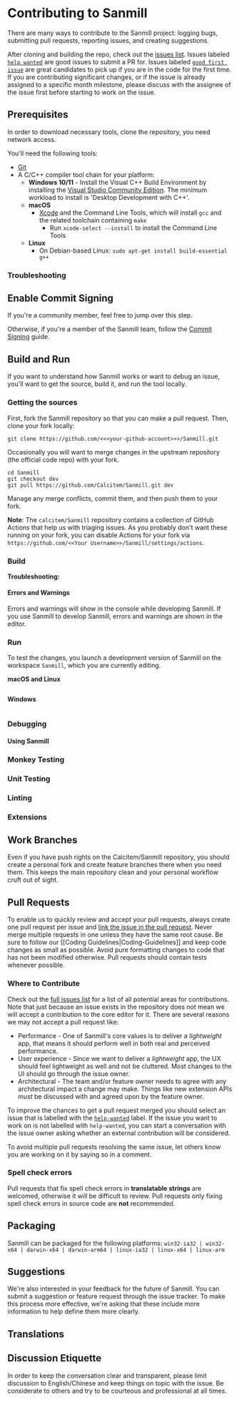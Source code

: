 # Contributing to Sanmill

There are many ways to contribute to the Sanmill project: logging bugs, submitting pull requests, reporting issues, and creating suggestions.

After cloning and building the repo, check out the [issues list](https://github.com/Calcitem/Sanmill/issues?utf8=%E2%9C%93&q=is%3Aopen+is%3Aissue). Issues labeled [`help wanted`](https://github.com/Calcitem/Sanmill/issues?q=is%3Aissue+is%3Aopen+label%3A%22help+wanted%22) are good issues to submit a PR for. Issues labeled [`good first issue`](https://github.com/Calcitem/Sanmill/issues?q=is%3Aissue+is%3Aopen+label%3A%22good+first+issue%22) are great candidates to pick up if you are in the code for the first time. If you are contributing significant changes, or if the issue is already assigned to a specific month milestone, please discuss with the assignee of the issue first before starting to work on the issue.

## Prerequisites

In order to download necessary tools, clone the repository, you need network access.

You'll need the following tools:

- [Git](https://git-scm.com)
- A C/C++ compiler tool chain for your platform:
  - **Windows 10/11**
        - Install the Visual C++ Build Environment by installing the [Visual Studio Community Edition](https://visualstudio.microsoft.com/vs/community/). The minimum workload to install is 'Desktop Development with C++'.
  - **macOS**
    - [Xcode](https://developer.apple.com/xcode/downloads/) and the Command Line Tools, which will install `gcc` and the related toolchain containing `make`
      - Run `xcode-select --install` to install the Command Line Tools
  - **Linux**
    - On Debian-based Linux: `sudo apt-get install build-essential g++`

### Troubleshooting

## Enable Commit Signing

If you're a community member, feel free to jump over this step.

Otherwise, if you're a member of the Sanmill team, follow the [Commit Signing](https://github.com/Calcitem/Sanmill/wiki/Commit-Signing) guide.

## Build and Run

If you want to understand how Sanmill works or want to debug an issue, you'll want to get the source, build it, and run the tool locally.

### Getting the sources

First, fork the Sanmill repository so that you can make a pull request. Then, clone your fork locally:

```shell
git clone https://github.com/<<<your-github-account>>>/Sanmill.git
```

Occasionally you will want to merge changes in the upstream repository (the official code repo) with your fork.

```shell
cd Sanmill
git checkout dev
git pull https://github.com/Calcitem/Sanmill.git dev
```

Manage any merge conflicts, commit them, and then push them to your fork.

**Note**: The `calcitem/Sanmill` repository contains a collection of GitHub Actions that help us with triaging issues. As you probably don't want these running on your fork, you can disable Actions for your fork via `https://github.com/<<Your Username>>/Sanmill/settings/actions`.

### Build


**Troubleshooting:**

#### Errors and Warnings

Errors and warnings will show in the console while developing Sanmill. If you use Sanmill to develop Sanmill, errors and warnings are shown in the editor.

### Run

To test the changes, you launch a development version of Sanmill on the workspace `Sanmill`, which you are currently editing.

**macOS and Linux**

```bash

```

**Windows**

```bat

```

### Debugging

#### Using Sanmill

### Monkey Testing

### Unit Testing

### Linting

### Extensions

## Work Branches

Even if you have push rights on the Calcitem/Sanmill repository, you should create a personal fork and create feature branches there when you need them. This keeps the main repository clean and your personal workflow cruft out of sight.

## Pull Requests

To enable us to quickly review and accept your pull requests, always create one pull request per issue and [link the issue in the pull request](https://github.com/blog/957-introducing-issue-mentions). Never merge multiple requests in one unless they have the same root cause. Be sure to follow our [[Coding Guidelines|Coding-Guidelines]] and keep code changes as small as possible. Avoid pure formatting changes to code that has not been modified otherwise. Pull requests should contain tests whenever possible.

### Where to Contribute

Check out the [full issues list](https://github.com/Calcitem/Sanmill/issues?utf8=%E2%9C%93&q=is%3Aopen+is%3Aissue) for a list of all potential areas for contributions. Note that just because an issue exists in the repository does not mean we will accept a contribution to the core editor for it. There are several reasons we may not accept a pull request like:

- Performance - One of Sanmill's core values is to deliver a *lightweight* app, that means it should perform well in both real and perceived performance.
- User experience - Since we want to deliver a *lightweight* app, the UX should feel lightweight as well and not be cluttered. Most changes to the UI should go through the issue owner.
- Architectural - The team and/or feature owner needs to agree with any architectural impact a change may make. Things like new extension APIs *must* be discussed with and agreed upon by the feature owner.

To improve the chances to get a pull request merged you should select an issue that is labelled with the [`help-wanted`](https://github.com/Calcitem/Sanmill/issues?q=is%3Aopen+is%3Aissue+label%3A%22help+wanted%22) label. If the issue you want to work on is not labelled with `help-wanted`, you can start a conversation with the issue owner asking whether an external contribution will be considered.

To avoid multiple pull requests resolving the same issue, let others know you are working on it by saying so in a comment.

### Spell check errors

Pull requests that fix spell check errors in **translatable strings** are welcomed, otherwise it will be difficult to review. Pull requests only fixing spell check errors in source code are **not** recommended.

## Packaging

Sanmill can be packaged for the following platforms: `win32-ia32 | win32-x64 | darwin-x64 | darwin-arm64 | linux-ia32 | linux-x64 | linux-arm`

## Suggestions

We're also interested in your feedback for the future of Sanmill. You can submit a suggestion or feature request through the issue tracker. To make this process more effective, we're asking that these include more information to help define them more clearly.

## Translations

## Discussion Etiquette

In order to keep the conversation clear and transparent, please limit discussion to English/Chinese and keep things on topic with the issue. Be considerate to others and try to be courteous and professional at all times.
